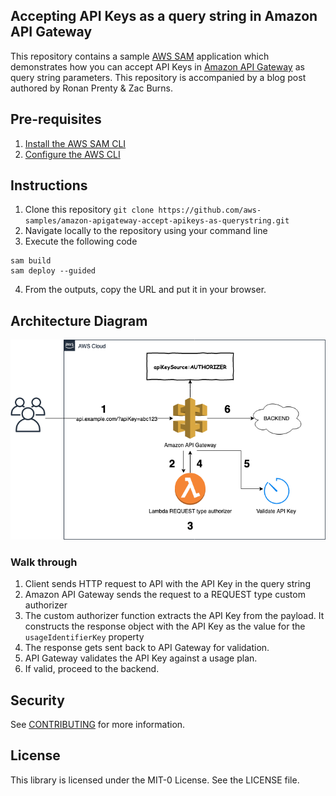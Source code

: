## Accepting API Keys as a query string in Amazon API Gateway

This repository contains a sample [AWS SAM](https://aws.amazon.com/serverless/sam/) application which demonstrates how you can accept API Keys in [Amazon API Gateway](https://aws.amazon.com/api-gateway/) as query string parameters. This repository is accompanied by a blog post authored by Ronan Prenty & Zac Burns. 

## Pre-requisites
1. [Install the AWS SAM CLI](https://docs.aws.amazon.com/serverless-application-model/latest/developerguide/serverless-sam-cli-install.html)
2. [Configure the AWS CLI](https://docs.aws.amazon.com/cli/latest/userguide/cli-chap-configure.html)

## Instructions
1. Clone this repository ```git clone https://github.com/aws-samples/amazon-apigateway-accept-apikeys-as-querystring.git```
2. Navigate locally to the repository using your command line
3. Execute the following code
```
sam build 
sam deploy --guided
```
4. From the outputs, copy the URL and put it in your browser. 

## Architecture Diagram
![Alt text](diagrams/API_Keys.png?raw=true "Title")
### Walk through
1.	Client sends HTTP request to API with the API Key in the query string
2.	Amazon API Gateway sends the request to a REQUEST type custom authorizer
3.	The custom authorizer function extracts the API Key from the payload. It constructs the response object with the API Key as the value for the `usageIdentifierKey` property
4.	The response gets sent back to API Gateway for validation. 
5.	API Gateway validates the API Key against a usage plan. 
6.	If valid, proceed to the backend. 

## Security

See [CONTRIBUTING](CONTRIBUTING.md#security-issue-notifications) for more information.

## License

This library is licensed under the MIT-0 License. See the LICENSE file.

